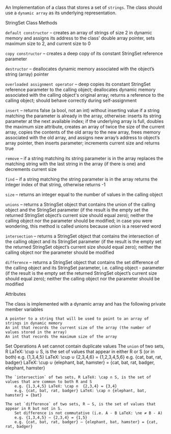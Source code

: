 An Implementation of a class that stores a set of `strings`. The class should use a `dynamic array` as its 
underlying representation.


StringSet Class
Methods

`default constructor` – creates an array of strings of size 2 in dynamic memory and assigns its address to the class' 
                          double array pointer, sets maximum size to 2, and current size to 0
    
`copy constructor` – creates a deep copy of its constant StringSet reference parameter
    
`destructor` – deallocates dynamic memory associated with the object’s string (array) pointer
    
`overloaded assignment operator` – deep copies its constant StringSet reference parameter to the calling object; 
                                    deallocates dynamic memory associated with the calling object's original array; 
                                    returns a reference to the calling object; should behave correctly during 
                                    self-assignment
    
`insert` – returns false (a bool, not an int) without inserting value if a string matching the parameter is already in 
            the array, otherwise: inserts its string parameter at the next available index; if the underlying array is full, doubles the maximum size attribute, creates an array of twice the size of the current array, copies the contents of the old array to the new array, frees memory associated with the old array, and assigns new array’s address to object’s array pointer, then inserts parameter; increments current size and returns true
    
`remove` – if a string matching its string parameter is in the array replaces the matching string with the last string 
            in the array (if there is one) and decrements current size
    
`find` – if a string matching the string parameter is in the array returns the integer index of that string, otherwise 
        returns -1
    
`size` – returns an integer equal to the number of values in the calling object
    
`unions` – returns a StringSet object that contains the union of the calling object and the StringSet parameter 
            (if the result is the empty set the returned StringSet object’s current size should equal zero); 
            neither the calling object nor the parameter should be modified; in case you were wondering, 
            this method is called unions because union is a reserved word
    
`intersection` – returns a StringSet object that contains the intersection of the calling object and its StringSet 
                  parameter (if the result is the empty set the returned StringSet object’s current size should equal 
                  zero); neither the calling object nor the parameter should be modified
    
`difference` – returns a StringSet object that contains the set difference of the calling object and its StringSet 
                parameter, i.e. calling object - parameter (if the result is the empty set the returned StringSet object’s current size should equal zero); neither the calling object nor the parameter should be modified

Attributes

The class is implemented with a dynamic array and has the following private member variables

    A pointer to a string that will be used to point to an array of strings in dynamic memory
    An int that records the current size of the array (the number of values stored in the array)
    An int that records the maximum size of the array


Set Operations
    A set cannot contain duplicate values
    The `union` of two sets, R LaTeX: \cup ∪   S, is the set of values that appear in either R or S (or in both)
        e.g. {1,3,4,5} LaTeX: \cup ∪ {2,3,4,6} = {1,2,3,4,5,6}
        e.g. {cat, bat, rat, badger} LaTeX: \cup ∪ {elephant, bat, hamster} = {cat, bat, rat, badger, elephant, hamster}
    
    The `intersection` of two sets, R LaTeX: \cap ∩ S, is the set of values that are common to both R and S
        e.g. {1,3,4,5} LaTeX: \cap ∩  {2,3,4} = {3,4}
        e.g. {cat, bat, rat, badger} LaTeX: \cap ∩ {elephant, bat, hamster} = {bat}
    
    The set `difference` of two sets, R – S, is the set of values that appear in R but not in S.
        Set difference is not commutative (i.e. A - B LaTeX: \ne ≠ B - A) 
        e.g. {1,3,4,5} – {2,3,4} = {1,5}
        e.g. {cat, bat, rat, badger} – {elephant, bat, hamster} = {cat, rat, badger}